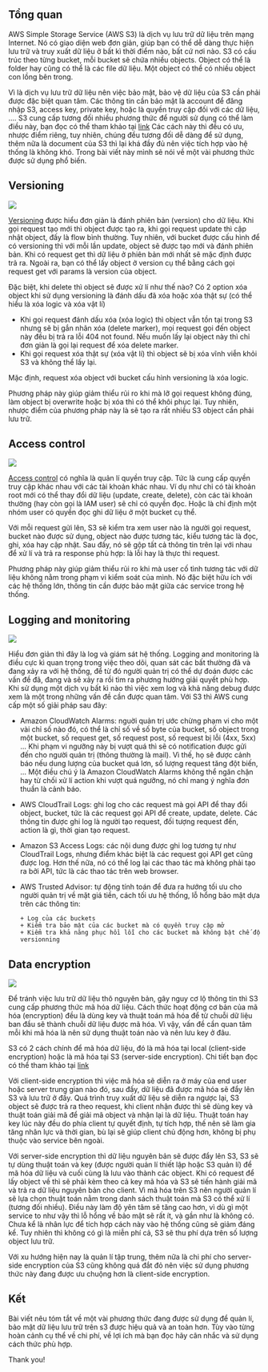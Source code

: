 ## Tổng quan
AWS Simple Storage Service (AWS S3) là dịch vụ lưu trữ dữ liệu trên mạng Internet. Nó có giao diện web đơn giản, giúp bạn có thể dễ dàng thực hiện lưu trữ và truy xuất dữ liệu ở bất kì thời điểm nào, bất cứ nơi nào. S3 có cấu trúc theo từng bucket, mỗi bucket sẽ chứa nhiều objects. Object có thể là folder hay cũng có thể là các file dữ liệu. Một object có thể có nhiều object con lồng bên trong.

Vì là dịch vụ lưu trữ dữ liệu nên việc bảo mật, bảo vệ dữ liệu của S3 cần phải được đặc biệt quan tâm. Các thông tin cần bảo mật là account để đăng nhập S3, access key, private key, hoặc là quyền truy cập đối với các dữ liệu, .... S3 cung cấp tương đối nhiều phương thức để người sử dụng có thể làm điều này, bạn đọc có thể tham khảo tại [link](https://docs.aws.amazon.com/AmazonS3/latest/dev/security.html) Các cách này thì đều có ưu, nhược điểm riêng, tuy nhiên, chúng đều tương đối dễ dàng để sử dụng, thêm nữa là document của S3 thì lại khá đầy đủ nên việc tích hợp vào hệ thống là không khó. Trong bài viết này mình sẽ nói về một vài phương thức được sử dụng phổ biến.

## Versioning
 ![](https://images.viblo.asia/75525b29-3140-43be-a822-30c3a828f061.png)

[Versioning](https://docs.aws.amazon.com/AmazonS3/latest/dev/Versioning.html) được hiểu đơn giản là đánh phiên bản (version) cho dữ liệu. Khi gọi request tạo mới thì object được tạo ra, khi gọi request update thì cập nhật object, đấy là flow bình thường. Tuy nhiên, với bucket được cấu hình để có versioning thì với mỗi lần update, object sẽ được tạo mới và đánh phiên bản. Khi có request get thì dữ liệu ở phiên bản mới nhất sẽ mặc định được trả ra. Ngoài ra, bạn có thể lấy object ở version cụ thể bằng cách gọi request get với params là version của object.

Đặc biệt, khi delete thì object sẽ được xử lí như thế nào?  Có 2 option xóa object khi sử dụng versioning là đánh dấu đã xóa hoặc xóa thật sự (có thể hiểu là xóa logic và xóa vật lí)
- Khi gọi request đánh dấu xóa (xóa logic) thì object vẫn tồn tại trong S3 nhưng sẽ bị gắn nhãn xóa (delete marker), mọi request gọi đến object này đều bị trả ra lỗi 404 not found. Nếu muốn lấy lại object này thì chỉ đơn giản là gọi lại request để xóa delete marker.
- Khi gọi request xóa thật sự (xóa vật lí) thì object sẽ bị xóa vĩnh viễn khỏi S3 và không thể lấy lại.

Mặc định, request xóa object với bucket cấu hình versioning là xóa logic.

Phương pháp này giúp giảm thiểu rủi ro khi mà lỡ gọi request không đúng, làm object bị overwrite hoặc bị xóa thì có thể khôi phục lại. Tuy nhiên, nhược điểm của phương pháp này là sẽ tạo ra rất nhiều S3 object cần phải lưu trữ.

## Access control

![](https://images.viblo.asia/eef4f3c8-c1d6-4376-8896-ae86b0438ab5.png)

[Access control](https://docs.aws.amazon.com/AmazonS3/latest/dev/s3-access-control.html) có nghĩa là quản lí quyền truy cập. Tức là cung cấp quyền truy cập khác nhau với các tài khoản khác nhau. Ví dụ như chỉ có tài khoản root mới có thể thay đổi dữ liệu (update, create, delete), còn các tài khoản thường (hay còn gọi là IAM user) sẽ chỉ có quyền đọc. Hoặc là chỉ định một nhóm user có quyền đọc ghi dữ liệu ở  một bucket cụ thể.

Với mỗi request gửi lên, S3 sẽ kiểm tra xem user nào là người gọi request, bucket nào được sử dụng, object nào được tương tác, kiểu tương tác là đọc, ghi, xóa hay cập nhật. Sau đấy, nó sẽ gộp tất cả thông tin trên lại với nhau để xử lí và trả ra response phù hợp: là lỗi hay là thực thi request.

Phương pháp này giúp giảm thiểu rủi ro khi mà user cố tình tương tác với dữ liệu không nằm trong phạm vi kiểm soát của mình. Nó đặc biệt hữu ích với các hệ thống lớn, thông tin cần được bảo mật giữa các service trong hệ thống.

## Logging and monitoring
![](https://images.viblo.asia/6f385df4-8780-47cf-871f-41d5ab7a94db.jpg)

Hiểu đơn giản thì đây là log và giám sát hệ thống. Logging and monitoring là điều cực kì quan trọng trong việc theo dõi, quan sát các bất thường đã và đang xảy ra với hệ thống, để từ đó người quản trị có thể dự đoán được các vấn đề đã, đang và sẽ xảy ra rồi tìm ra phương hướng giải quyết phù hợp. Khi sử dụng một dịch vụ bất kì nào thì việc xem log và khả năng debug được xem là một trong những vấn đề cần được quan tâm. Với S3 thì AWS cung cấp một số giải pháp sau đây:
- Amazon CloudWatch Alarms: nguời quản trị ước chừng phạm vi cho một vài chỉ số nào đó, có thể là chỉ số về số byte của bucket, số object trong một bucket, số request get, số request post, số request bị lỗi (4xx, 5xx) ... Khi phạm vi ngưỡng này bị vượt quá thì sẽ có notification được gửi đến cho người quản trị (thông thường là mail). Vì thế, họ sẽ được cảnh báo nếu dung lượng của bucket quá lơn, số lượng request tăng đột biến, ... Một điều chú ý là Amazon CloudWatch Alarms không thể ngăn chặn hay từ chối xử lí action khi vượt quá ngưỡng, nó chỉ mang ý nghĩa đơn thuần là cảnh báo.
- AWS CloudTrail Logs: ghi log cho các request mà gọi API để thay đổi object, bucket, tức là các request gọi API để create, update, delete. Các thông tin được ghi log là người tạo request, đối tượng request đến, action là gì, thời gian tạo request.
- Amazon S3 Access Logs: các nội dung được ghi log tương tự như CloudTrail Logs, nhưng điểm khác biệt là các request gọi API get cũng được log. Hơn thế nữa, nó có thể log lại các thao tác mà không phải tạo ra bởi API, tức là các thao tác trên web browser.
- AWS Trusted Advisor: tự động tính toán để đưa ra hướng tối ưu cho người quản trị về mặt giá tiền, cách tối ưu hệ thống, lỗ hổng bảo mật dựa trên các thông tin:

      + Log của các buckets
      + Kiểm tra bảo mật của các bucket mà có quyền truy cập mở
      + Kiểm tra khả năng phục hồi lỗi cho các bucket mà không bật chế độ versionning

## Data encryption

![](https://images.viblo.asia/f17a26c8-c3dc-4689-8ced-f091d032704a.png)

Để tránh việc lưu trữ dữ liệu thô nguyên bản, gây nguy cơ lộ thông tin thì S3 cung cấp phương thức mã hóa dữ liệu. Cách thức hoạt động cơ bản của mã hóa (encryption) đều là dùng key và thuật toán mã hóa để từ chuỗi dữ liệu ban đầu sẽ thành chuỗi dữ liệu được mã hóa. Vì vậy, vấn đề cần quan tâm mỗi khi mã hóa là nên sử dụng thuật toán nào và nên lưu key ở đâu.

S3 có 2 cách chính để mã hóa dữ liệu, đó là mã hóa tại local (client-side encryption) hoặc là mã hóa tại S3 (server-side encryption). Chi tiết bạn đọc có thể tham khảo tại [link](https://docs.aws.amazon.com/AmazonS3/latest/dev/DataDurability.html )

Với client-side encryption thì việc mã hóa sẽ diễn ra ở máy của end user hoặc server trung gian nào đó, sau đấy, dữ liệu đã được mã hóa sẽ đẩy lên S3 và lưu trữ ở đấy. Quá trình truy xuất dữ liệu sẽ diễn ra ngược lại, S3 object sẽ được trả ra theo request, khi client nhận được thì sẽ dùng key và thuật toán giải mã để giải mã object và nhận lại là dữ liệu. Thuật toán hay key lúc này đều do phía client tự quyết định, tự tích hợp, thế nên sẽ làm gia tăng nhân lực và thời gian, bù lại sẽ giúp client chủ động hơn, không bị phụ thuộc vào service bên ngoài.

Với server-side encryption thì dữ liệu nguyên bản sẽ được đẩy lên S3, S3 sẽ tự dùng thuật toán và key (được người quản lí thiết lập hoặc S3 quản lí) để mã hóa dữ liệu và cuối cùng là lưu vào thành các object. Khi có request để lấy object về thì sẽ phải kèm theo cả key mã hóa và S3 sẽ tiến hành giải mã và trả ra dữ liệu nguyên bản cho client. Vì mã hóa trên S3 nên người quản lí sẽ lựa chọn thuật toán nằm trong danh sách thuật toán mà S3 có thể xử lí (tương đối nhiều). Điều này làm độ yên tâm sẽ tăng cao hơn, vì dù gì một service to như vậy thì lỗ hổng về bảo mật sẽ rất ít, và gần như là không có. Chưa kể là nhân lực để tích hợp cách này vào hệ thống cũng sẽ giảm đáng kể. Tuy nhiên thì không có gì là miễn phí cả, S3 sẽ thu phí dựa trên số lượng object lưu trữ.

Với xu hướng hiện nay là quản lí tập trung, thêm nữa là chi phí cho server-side encryption của S3 cũng không quá đắt đỏ nên việc sử dụng phương thức này đang được ưu chuộng hơn là client-side encryption.

## Kết

Bài viết nêu tóm tắt về một vài phương thức đang được sử dụng để quản lí, bảo mật dữ liệu lưu trữ trên s3 được hiệu quả và an toàn hơn. Tùy vào từng hoàn cảnh cụ thể về chi phí, về lợi ích mà bạn đọc hãy cân nhắc và sử dụng cách thức phù hợp.

Thank you!